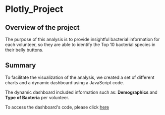 # Plotly_Project

## Overview of the project

The purpose of this analysis is to provide insightful bacterial information for each volunteer, so they are able to identify the Top 10 bacterial species in their belly buttons.

## Summary

 To facilitate the visualization of the analysis, we created a set of different charts and a dynamic dashboard using a JavaScript code.

The dynamic dashboard included information such as: **Demographics** and **Type of Bacteria** per volunteer.

To access the dashboard's code, please click [here](https://github.com/Marietas/Plotly_Project/blob/main/index.html)
